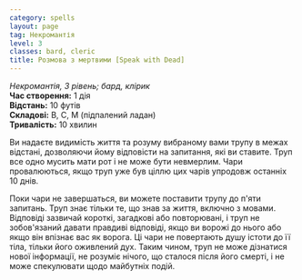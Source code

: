 ```yaml
---
category: spells
layout: page
tag: Некромантія
level: 3
classes: bard, cleric
title: Розмова з мертвими [Speak with Dead]
---
```


_Некромантія, 3 рівень; бард, клірик_    
**Час створення:** 1 дія    
**Відстань:** 10 футів    
**Складові:** В, С, М (підпалений ладан)    
**Тривалість:** 10 хвилин    

Ви надаєте видимість життя та розуму вибраному вами трупу в межах відстані, дозволяючи йому відповісти на запитання, які ви ставите. Труп все одно мусить мати рот і не може бути невмерлим. Чари провалюються, якщо труп уже був ціллю цих чарів упродовж останніх 10 днів.    

Поки чари не завершаться, ви можете поставити трупу до п'яти запитань. Труп знає тільки те, що знав за життя, включно з мовами. Відповіді зазвичай короткі, загадкові або повторювані, і труп не зобов'язаний давати правдиві відповіді, якщо ви ворожі до нього або якщо він впізнає вас як ворога. Ці чари не повертають душу істоти до її тіла, тільки його оживлений дух. Таким чином, труп не може дізнатися нової інформації, не розуміє нічого, що сталося після його смерті, і не може спекулювати щодо майбутніх подій.
